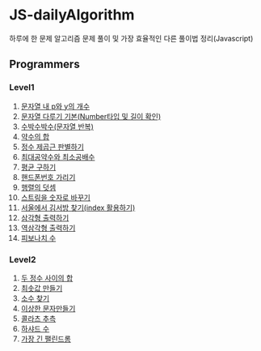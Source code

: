 # JS-dailyAlgorithm
하루에 한 문제 알고리즘 문제 풀이 및 가장 효율적인 다른 풀이법 정리(Javascript)

## Programmers	

### Level1

1. [문자열 내 p와 y의 개수](https://github.com/BeomyeonAndrewKim/js-dailyalgorithm/blob/master/Programmers/Level1/Level1.%20%EB%AC%B8%EC%9E%90%EC%97%B4%20%EB%82%B4%20p%EC%99%80%20y%EC%9D%98%20%EA%B0%9C%EC%88%98.md)
2. [문자열 다루기 기본(Number타입 및 길이 확인)](https://github.com/BeomyeonAndrewKim/js-dailyalgorithm/blob/master/Programmers/Level1/Level1.%20%EB%AC%B8%EC%9E%90%EC%97%B4%20%EB%8B%A4%EB%A3%A8%EA%B8%B0%20%EA%B8%B0%EB%B3%B8(Number%ED%83%80%EC%9E%85%20%EB%B0%8F%20%EA%B8%B8%EC%9D%B4%20%ED%99%95%EC%9D%B8).md)
3. [수박수박수(문자열 반복)](https://github.com/BeomyeonAndrewKim/js-dailyalgorithm/blob/master/Programmers/Level1/Level1.%20%EC%88%98%EB%B0%95%EC%88%98%EB%B0%95%EC%88%98.md)
4. [약수의 합](https://github.com/BeomyeonAndrewKim/js-dailyalgorithm/blob/master/Programmers/Level1/Level1.%20%EC%95%BD%EC%88%98%EC%9D%98%20%ED%95%A9.md)
5. [정수 제곱근 판별하기](https://github.com/BeomyeonAndrewKim/js-dailyalgorithm/blob/master/Programmers/Level1/Level1.%20%EC%A0%95%EC%88%98%20%EC%A0%9C%EA%B3%B1%EA%B7%BC%20%ED%8C%90%EB%B3%84%ED%95%98%EA%B8%B0.md)
6. [최대공약수와 최소공배수](https://github.com/BeomyeonAndrewKim/js-dailyalgorithm/blob/master/Programmers/Level1/Level1.%20%EC%B5%9C%EB%8C%80%EA%B3%B5%EC%95%BD%EC%88%98%EC%99%80%20%EC%B5%9C%EC%86%8C%EA%B3%B5%EB%B0%B0%EC%88%98.md)
7. [평균 구하기](https://github.com/BeomyeonAndrewKim/js-dailyalgorithm/blob/master/Programmers/Level1/Level1.%20%ED%8F%89%EA%B7%A0%20%EA%B5%AC%ED%95%98%EA%B8%B0.md)
8. [핸드폰번호 가리기](https://github.com/BeomyeonAndrewKim/js-dailyalgorithm/blob/master/Programmers/Level1/Level1.%20%ED%95%B8%EB%93%9C%ED%8F%B0%EB%B2%88%ED%98%B8%20%EA%B0%80%EB%A6%AC%EA%B8%B0.md)
9. [행렬의 덧셈](https://github.com/BeomyeonAndrewKim/js-dailyalgorithm/blob/master/Programmers/Level1/Level1.%20%ED%96%89%EB%A0%AC%EC%9D%98%20%EB%8D%A7%EC%85%88.md)
10. [스트링을 숫자로 바꾸기](https://github.com/BeomyeonAndrewKim/js-dailyalgorithm/blob/master/Programmers/Level1/Level1.%20%EC%8A%A4%ED%8A%B8%EB%A7%81%EC%9D%84%20%EC%88%AB%EC%9E%90%EB%A1%9C%20%EB%B0%94%EA%BE%B8%EA%B8%B0.md)
11. [서울에서 김서방 찾기(index 활용하기)](https://github.com/BeomyeonAndrewKim/js-dailyalgorithm/blob/master/Programmers/Level1/Level1.%20%EC%84%9C%EC%9A%B8%EC%97%90%EC%84%9C%20%EA%B9%80%EC%84%9C%EB%B0%A9%20%EC%B0%BE%EA%B8%B0(index%20%ED%99%9C%EC%9A%A9%ED%95%98%EA%B8%B0).md)
12. [삼각형 출력하기](https://github.com/BeomyeonAndrewKim/js-dailyalgorithm/blob/master/Programmers/Level1/Level1.%20%EC%82%BC%EA%B0%81%ED%98%95%20%EC%B6%9C%EB%A0%A5%ED%95%98%EA%B8%B0.md)
13. [역삼각형 출력하기](https://github.com/BeomyeonAndrewKim/js-dailyalgorithm/blob/master/Programmers/Level1/Level1.%20%EC%97%AD%EC%82%BC%EA%B0%81%ED%98%95%20%EC%B6%9C%EB%A0%A5%ED%95%98%EA%B8%B0.md)
14. [피보나치 수](https://github.com/BeomyeonAndrewKim/js-dailyalgorithm/blob/master/Programmers/Level1/Level1.%20%ED%94%BC%EB%B3%B4%EB%82%98%EC%B9%98%20%EC%88%98.md)

### Level2

1. [두 정수 사이의 합](https://github.com/BeomyeonAndrewKim/js-dailyalgorithm/blob/master/Programmers/Level2/Level2.%20%EB%91%90%20%EC%A0%95%EC%88%98%20%EC%82%AC%EC%9D%B4%EC%9D%98%20%ED%95%A9.md)
2. [최솟값 만들기](https://github.com/BeomyeonAndrewKim/js-dailyalgorithm/blob/master/Programmers/Level2/Level2.%20%EC%B5%9C%EC%86%9F%EA%B0%92%20%EB%A7%8C%EB%93%A4%EA%B8%B0.md)
3. [소수 찾기](https://github.com/BeomyeonAndrewKim/js-dailyalgorithm/blob/master/Programmers/Level2/Level2.%20%EC%B5%9C%EC%86%9F%EA%B0%92%20%EB%A7%8C%EB%93%A4%EA%B8%B0.md)
4. [이상한 문자만들기](https://github.com/BeomyeonAndrewKim/js-dailyalgorithm/blob/master/Programmers/Level2/Level2.%20%EC%9D%B4%EC%83%81%ED%95%9C%20%EB%AC%B8%EC%9E%90%EB%A7%8C%EB%93%A4%EA%B8%B0.md)
5. [콜라츠 추측](https://github.com/BeomyeonAndrewKim/js-dailyalgorithm/blob/master/Programmers/Level2/Level2.%20%EC%BD%9C%EB%9D%BC%EC%B8%A0%20%EC%B6%94%EC%B8%A1.md)
6. [하샤드 수](https://github.com/BeomyeonAndrewKim/js-dailyalgorithm/blob/master/Programmers/Level2/Level2.%20%ED%95%98%EC%83%A4%EB%93%9C%EC%88%98.md)
7. [가장 긴 팰린드롬](https://github.com/BeomyeonAndrewKim/js-dailyalgorithm/blob/master/Programmers/Level2/Level2.%20%EA%B0%80%EC%9E%A5%20%EA%B8%B4%20%ED%8C%B0%EB%A6%B0%EB%93%9C%EB%A1%AC.md)